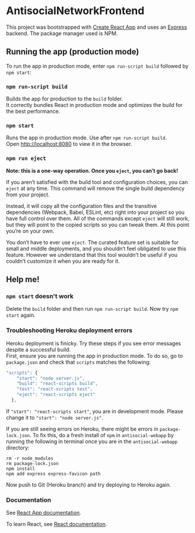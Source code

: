 # AntisocialNetworkFrontend
This project was bootstrapped with [Create React App](https://github.com/facebook/create-react-app) and uses an [Express](http://www.react.express/) backend. The package manager used is NPM.

## Running the app (production mode)

To run the app in production mode, enter `npm run-script build` followed by `npm start`:

### `npm run-script build`

Builds the app for production to the `build` folder.<br />
It correctly bundles React in production mode and optimizes the build for the best performance.

### `npm start`

Runs the app in production mode. Use after `npm run-script build`.<br />
Open [http://localhost:8080](http://localhost:8080) to view it in the browser.<br />

### `npm run eject`

**Note: this is a one-way operation. Once you `eject`, you can’t go back!**

If you aren’t satisfied with the build tool and configuration choices, you can `eject` at any time. This command will remove the single build dependency from your project.

Instead, it will copy all the configuration files and the transitive dependencies (Webpack, Babel, ESLint, etc) right into your project so you have full control over them. All of the commands except `eject` will still work, but they will point to the copied scripts so you can tweak them. At this point you’re on your own.

You don’t have to ever use `eject`. The curated feature set is suitable for small and middle deployments, and you shouldn’t feel obligated to use this feature. However we understand that this tool wouldn’t be useful if you couldn’t customize it when you are ready for it.

## Help me!

### `npm start` doesn't work

Delete the `build` folder and then run `npm run-script build`. Now try `npm start` again.

### Troubleshooting Heroku deployment errors

Heroku deployment is finicky. Try these steps if you see error messages despite a successful build.<br />
First, ensure you are running the app in production mode. To do so, go to `package.json` and check that `scripts` matches the following:

```javascript
"scripts": {
    "start": "node server.js",
    "build": "react-scripts build",
    "test": "react-scripts test",
    "eject": "react-scripts eject"
  },
```

If `"start": "react-scripts start"`, you are in development mode. Please change it to `"start": "node server.js"`.

If you are still seeing errors on Heroku, there might be errors in `package-lock.json`. To fix this, do a fresh install of `npm` in `antisocial-webapp` by running the following in terminal once you are in the `antisocial-webapp` directory:
```
rm -r node_modules
rm package-lock.json
npm install
npm add express express-favicon path
```
Now push to Git (Heroku branch) and try deploying to Heroku again.

### Documentation

See [React App documentation](https://facebook.github.io/create-react-app/docs/getting-started).

To learn React, see [React documentation](https://reactjs.org/).